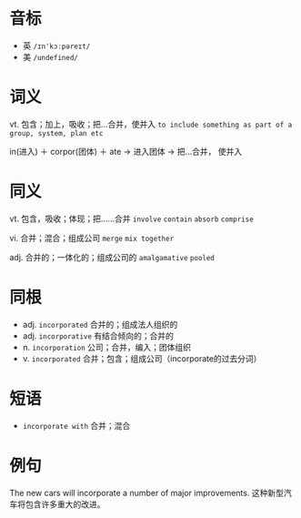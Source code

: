 # 音标

- 英 `/ɪn'kɔːpəreɪt/`
- 美 `/undefined/`

# 词义

vt. 包含；加上，吸收；把…合并，使并入
`to include something as part of a group, system, plan etc`



in(进入) ＋ corpor(团体) ＋ ate → 进入团体 → 把…合并， 使并入

# 同义

vt. 包含，吸收；体现；把……合并
`involve` `contain` `absorb` `comprise`

vi. 合并；混合；组成公司
`merge` `mix together`

adj. 合并的；一体化的；组成公司的
`amalgamative` `pooled`

# 同根

- adj. `incorporated` 合并的；组成法人组织的
- adj. `incorporative` 有结合倾向的；合并的
- n. `incorporation` 公司；合并，编入；团体组织
- v. `incorporated` 合并；包含；组成公司（incorporate的过去分词）

# 短语

- `incorporate with` 合并；混合

# 例句

The new cars will incorporate a number of major improvements.
这种新型汽车将包含许多重大的改进。


